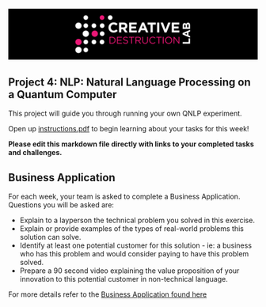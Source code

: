 ![CDL 2021 Cohort Project](../figures/CDL_logo.jpg)
## Project 4: NLP: Natural Language Processing on a Quantum Computer 

This project will guide you through running your own QNLP experiment. 

Open up [instructions.pdf](https://github.com/CDL-Quantum/CohortProject_2021/tree/main/Week4_NLP/instructions.pdf) to begin learning about your tasks for this week!

**Please edit this markdown file directly with links to your completed tasks and challenges.**

## Business Application
For each week, your team is asked to complete a Business Application. Questions you will be asked are:

* Explain to a layperson the technical problem you solved in this exercise.
* Explain or provide examples of the types of real-world problems this solution can solve.
* Identify at least one potential customer for this solution - ie: a business who has this problem and would consider paying to have this problem solved.
* Prepare a 90 second video explaining the value proposition of your innovation to this potential customer in non-technical language.

For more details refer to the [Business Application found here](./Business_Application.md)
 
 
 
 
